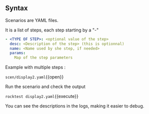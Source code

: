 ## Syntax

Scenarios are YAML files. 

It is a list of steps, each step starting by a "-"

```yaml
- <TYPE OF STEP>: <optional value of the step>
  desc: <Description of the step> (this is optionnal)
  name: <Name used by she step, if needed>
  params:
    Map of the step parameters
```

Example with multiple steps :

`scen/display2.yaml`{{open}}

Run the scenario and check the output

`rocktest display2.yaml`{{execute}}

You can see the descriptions in the logs, making it easier to debug.


